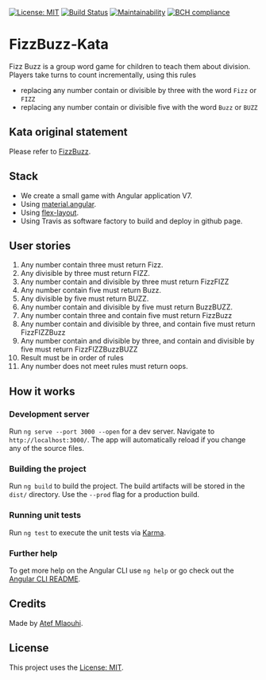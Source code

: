 [![License: MIT](https://img.shields.io/badge/License-MIT-green.svg)](https://opensource.org/licenses/MIT)
[![Build Status](https://travis-ci.org/AtefMlaouhi/Fizz-Buzz.svg?branch=master)](https://travis-ci.org/AtefMlaouhi/Fizz-Buzz)
[![Maintainability](https://api.codeclimate.com/v1/badges/5517977825cbf18f0622/maintainability)](https://codeclimate.com/github/AtefMlaouhi/Fizz-Buzz/maintainability)
[![BCH compliance](https://bettercodehub.com/edge/badge/AtefMlaouhi/Fizz-Buzz?branch=master)](https://bettercodehub.com/)

# FizzBuzz-Kata

Fizz Buzz is a group word game for children to teach them about division. Players take turns to count incrementally,
using this rules

- replacing any number contain or divisible by three with the word `Fizz` or `FIZZ`
- replacing any number contain or divisible five with the word `Buzz` or `BUZZ`

## Kata original statement

Please refer to [FizzBuzz](http://codingdojo.org/kata/FizzBuzz/).

## Stack

- We create a small game with Angular application V7.
- Using [material.angular](https://material.angular.io/).
- Using [flex-layout](https://tburleson-layouts-demos.firebaseapp.com/#/docs).
- Using Travis as software factory to build and deploy in github page.

## User stories

1.  Any number contain three must return Fizz.
2.  Any divisible by three must return FIZZ.
3.  Any number contain and divisible by three must return FizzFIZZ
4.  Any number contain five must return Buzz.
5.  Any divisible by five must return BUZZ.
6.  Any number contain and divisible by five must return BuzzBUZZ.
7.  Any number contain three and contain five must return FizzBuzz
8.  Any number contain and divisible by three, and contain five must return FizzFIZZBuzz
9.  Any number contain and divisible by three, and contain and divisible by five must return FizzFIZZBuzzBUZZ
10. Result must be in order of rules
11. Any number does not meet rules must return oops.

## How it works

### Development server

Run `ng serve --port 3000 --open` for a dev server. Navigate to `http://localhost:3000/`. The app will automatically reload if you change any of the source files.

### Building the project

Run `ng build` to build the project. The build artifacts will be stored in the `dist/` directory. Use the `--prod` flag for a production build.

### Running unit tests

Run `ng test` to execute the unit tests via [Karma](https://karma-runner.github.io).

### Further help

To get more help on the Angular CLI use `ng help` or go check out the [Angular CLI README](https://github.com/angular/angular-cli/blob/master/README.md).

## Credits

Made by [Atef Mlaouhi](https://github.com/AtefMlaouhi).

## License

This project uses the [License: MIT](https://opensource.org/licenses/MIT).

